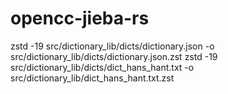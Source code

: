 # opencc-jieba-rs
zstd -19 src/dictionary_lib/dicts/dictionary.json -o src/dictionary_lib/dicts/dictionary.json.zst
zstd -19 src/dictionary_lib/dicts/dict_hans_hant.txt -o src/dictionary_lib/dict_hans_hant.txt.zst